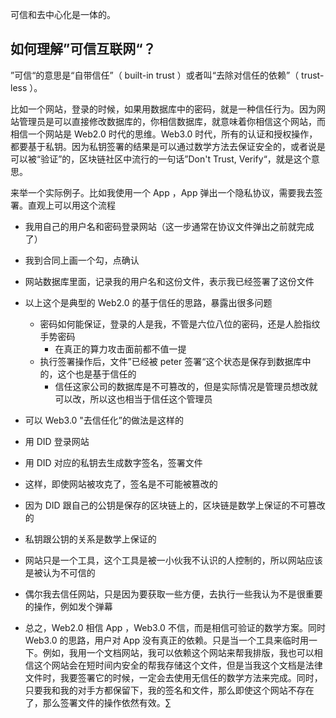 可信和去中心化是一体的。

## 如何理解”可信互联网“？

”可信“的意思是“自带信任”（ built-in trust ）或者叫“去除对信任的依赖”（ trust-less ）。

比如一个网站，登录的时候，如果用数据库中的密码，就是一种信任行为。因为网站管理员是可以直接修改数据库的，你相信数据库，就意味着你相信这个网站，而相信一个网站是 Web2.0 时代的思维。Web3.0 时代，所有的认证和授权操作，都要基于私钥。因为私钥签署的结果是可以通过数学方法去保证安全的，或者说是可以被“验证”的，区块链社区中流行的一句话”Don't Trust, Verify“，就是这个意思。

来举一个实际例子。比如我使用一个 App ，App 弹出一个隐私协议，需要我去签署。直观上可以用这个流程
  - 我用自己的用户名和密码登录网站（这一步通常在协议文件弹出之前就完成了）
  - 我到合同上画一个勾，点确认
  - 网站数据库里面，记录我的用户名和这份文件，表示我已经签署了这份文件
  - 以上这个是典型的 Web2.0 的基于信任的思路，暴露出很多问题
    - 密码如何能保证，登录的人是我，不管是六位八位的密码，还是人脸指纹手势密码
      - 在真正的算力攻击面前都不值一提
    - 执行签署操作后，文件”已经被 peter 签署“这个状态是保存到数据库中的，这个也是基于信任的
      - 信任这家公司的数据库是不可篡改的，但是实际情况是管理员想改就可以改，所以这也相当于信任这个管理员


  - 可以 Web3.0 "去信任化”的做法是这样的
  - 用 DID 登录网站
  - 用 DID 对应的私钥去生成数字签名，签署文件
  - 这样，即使网站被攻克了，签名是不可能被篡改的
  - 因为 DID 跟自己的公钥是保存的区块链上的，区块链是数学上保证的不可篡改的
  - 私钥跟公钥的关系是数学上保证的
  - 网站只是一个工具，这个工具是被一小伙我不认识的人控制的，所以网站应该是被认为不可信的
  - 偶尔我去信任网站，只是因为要获取一些方便，去执行一些我认为不是很重要的操作，例如发个弹幕
  - 总之，Web2.0 相信  App ，Web3.0 不信，而是相信可验证的数学方案。同时 Web3.0 的思路，用户对 App 没有真正的依赖。只是当一个工具来临时用一下。例如，我用一个文档网站，我可以依赖这个网站来帮我排版，我也可以相信这个网站会在短时间内安全的帮我存储这个文件，但是当我这个文档是法律文件时，我要签署它的时候，一定会去使用无信任的数学方法来完成。同时，只要我和我的对手方都保留下，我的签名和文件，那么即使这个网站不存在了，那么签署文件的操作依然有效。∑
